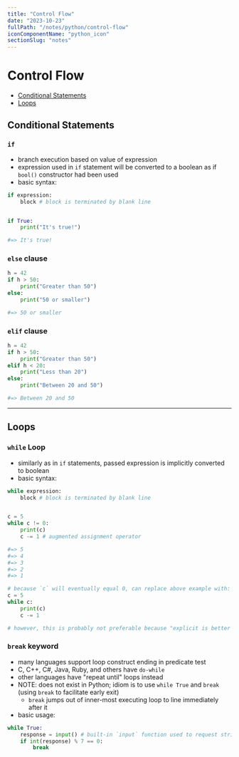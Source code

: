 ```yaml
---
title: "Control Flow"
date: "2023-10-23"
fullPath: "/notes/python/control-flow"
iconComponentName: "python_icon"
sectionSlug: "notes"
---
```


# Control Flow

- [Conditional Statements](#conditional-statements)
- [Loops](#loops)

## Conditional Statements

### `if`
- branch execution based on value of expression
- expression used in `if` statement will be converted to a boolean as if `bool()` constructor had been used
- basic syntax:
```py
if expression:
    block # block is terminated by blank line


if True:
    print("It's true!")

#=> It's true!
```

### `else` clause
```py
h = 42
if h > 50:
    print("Greater than 50")
else:
    print("50 or smaller")

#=> 50 or smaller
```

### `elif` clause
```py
h = 42
if h > 50:
    print("Greater than 50")
elif h < 20:
    print("Less than 20")
else:
    print("Between 20 and 50")

#=> Between 20 and 50
```

---

## Loops

### `while` Loop
- similarly as in `if` statements, passed expression is implicitly converted to boolean
- basic syntax:
```py
while expression:
    block # block is terminated by blank line


c = 5
while c != 0:
    print(c)
    c -= 1 # augmented assignment operator

#=> 5
#=> 4
#=> 3
#=> 2
#=> 1

# because `c` will eventually equal 0, can replace above example with:
c = 5
while c:
    print(c)
    c -= 1

# however, this is probably not preferable because "explicit is better than implicit"
```

### `break` keyword
- many languages support loop construct ending in predicate test
- C, C++, C#, Java, Ruby, and others have `do-while`
- other languages have "repeat until" loops instead
- NOTE: does not exist in Python; idiom is to use `while True` and `break` (using `break` to facilitate early exit)
    - `break` jumps out of inner-most executing loop to line immediately after it
- basic usage:
```py
while True:
    response = input() # built-in `input` function used to request string from user
    if int(response) % 7 == 0:
        break


```
